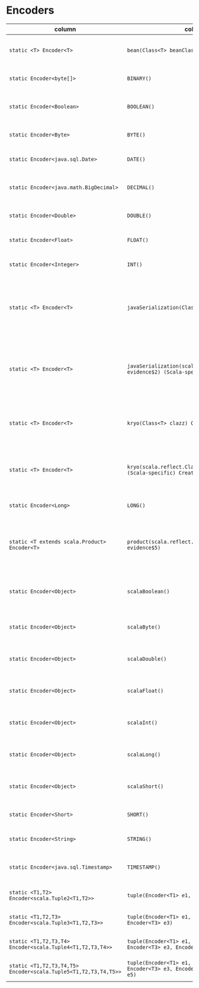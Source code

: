 # Encoders
| column | column | column |
|--------|--------|--------|
|`static <T> Encoder<T>` | `bean(Class<T> beanClass) Creates` | An encoder for Java Bean of type T.
|`static Encoder<byte[]>` | `BINARY()` | An encoder for arrays of bytes.
|`static Encoder<Boolean>` | `BOOLEAN()` | An encoder for nullable boolean type.
|`static Encoder<Byte>` | `BYTE()` | An encoder for nullable byte type.
|`static Encoder<java.sql.Date>` | `DATE()` | An encoder for nullable date type.
|`static Encoder<java.math.BigDecimal>` | `DECIMAL()` | An encoder for nullable decimal type.
|`static Encoder<Double>` | `DOUBLE()` | An encoder for nullable double type.
|`static Encoder<Float>` | `FLOAT()` | An encoder for nullable float type.
|`static Encoder<Integer>` | `INT()` | An encoder for nullable int type.
|`static <T> Encoder<T>` | `javaSerialization(Class<T> clazz) Creates` | An encoder that serializes objects of type T using generic Java serialization.
|`static <T> Encoder<T>` | `javaSerialization(scala.reflect.ClassTag<T> evidence$2) (Scala-specific) Creates` | An encoder that serializes objects of type T using generic Java serialization.
|`static <T> Encoder<T>` | `kryo(Class<T> clazz) Creates` | An encoder that serializes objects of type T using Kryo.
|`static <T> Encoder<T>` | `kryo(scala.reflect.ClassTag<T> evidence$1) (Scala-specific) Creates` | An encoder that serializes objects of type T using Kryo.
|`static Encoder<Long>` | `LONG()` | An encoder for nullable long type.
|`static <T extends scala.Product> Encoder<T>` | `product(scala.reflect.api.TypeTags.TypeTag<T> evidence$5)` | An encoder for Scala's product type (tuples, case classes, etc).
|`static Encoder<Object>` | `scalaBoolean()` | An encoder for Scala's primitive boolean type.
|`static Encoder<Object>` | `scalaByte()` | An encoder for Scala's primitive byte type.
|`static Encoder<Object>` | `scalaDouble()` | An encoder for Scala's primitive double type.
|`static Encoder<Object>` | `scalaFloat()` | An encoder for Scala's primitive float type.
|`static Encoder<Object>` | `scalaInt()` | An encoder for Scala's primitive int type.
|`static Encoder<Object>` | `scalaLong()` | An encoder for Scala's primitive long type.
|`static Encoder<Object>` | `scalaShort()` | An encoder for Scala's primitive short type.
|`static Encoder<Short>` | `SHORT()` | An encoder for nullable short type.
|`static Encoder<String>` | `STRING()` | An encoder for nullable string type.
|`static Encoder<java.sql.Timestamp>` | `TIMESTAMP()` | An encoder for nullable timestamp type.
|`static <T1,T2> Encoder<scala.Tuple2<T1,T2>>` | `tuple(Encoder<T1> e1, Encoder<T2> e2)` | An encoder for 2-ary tuples.
|`static <T1,T2,T3> Encoder<scala.Tuple3<T1,T2,T3>>` | `tuple(Encoder<T1> e1, Encoder<T2> e2, Encoder<T3> e3)` | An encoder for 3-ary tuples.
|`static <T1,T2,T3,T4> Encoder<scala.Tuple4<T1,T2,T3,T4>>` | `tuple(Encoder<T1> e1, Encoder<T2> e2, Encoder<T3> e3, Encoder<T4> e4)` | An encoder for 4-ary tuples.
|`static <T1,T2,T3,T4,T5> Encoder<scala.Tuple5<T1,T2,T3,T4,T5>>` | `tuple(Encoder<T1> e1, Encoder<T2> e2, Encoder<T3> e3, Encoder<T4> e4, Encoder<T5> e5)` | An encoder for 5-ary tuples.